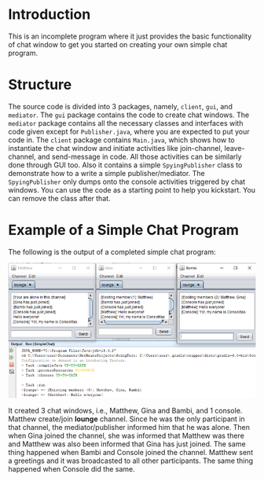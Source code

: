 Introduction
============
This is an incomplete program where it just provides the basic functionality of chat window to get you started on creating your own simple chat program. 

Structure
=========
The source code is divided into 3 packages, namely, `client`, `gui`, and `mediator`. The `gui` package contains the code to create chat windows. The `mediator` package contains all the necessary classes and interfaces with code given except for `Publisher.java`, where you are expected to put your code in. The `client` package contains `Main.java`, which shows how to instantiate the chat window and initiate activities like join-channel, leave-channel, and send-message in code. All those activities can be similarly done through GUI too. Also it contains a simple `SpyingPublisher` class to demonstrate how to a write a simple publisher/mediator. The `SpyingPublisher` only dumps onto the console activities triggered by chat windows. You can use the code as a starting point to help you kickstart. You can remove the class after that.    

Example of a Simple Chat Program
================================
The following is the output of a completed simple chat program:

![Simple Chat Example](/doc/images/SimpleChat.png)

It created 3 chat windows, i.e., Matthew, Gina and Bambi, and 1 console. Matthew create/join **lounge** channel. Since he was the only participant in that channel, the mediator/publisher informed him that he was alone. Then when Gina joined the channel, she was informed that Matthew was there and Matthew was also been informed that Gina has just joined. The same thing happened when Bambi and Console joined the channel. Matthew sent a greetings and it was broadcasted to all other participants. The same thing happened when Console did the same.  

